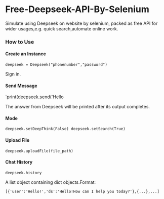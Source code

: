 # Free-Deepseek-API-By-Selenium
Simulate using Deepseek on website by selenium, packed as free API for wider usages,e.g. quick search,automate online work.

### How to Use

#### Create an Instance

`deepseek = Deepseek("phonenumber","password")`

Sign in.

#### Send Message

`print(deepseek.send('Hello

The answer from Deepseek will be printed after its output completes.

#### Mode

`deepseek.setDeepThink(False)
deepseek.setSearch(True)
`

#### Upload File

`deepseek.uploadFile(file_path)`

#### Chat History

`deepseek.history`

A list object containing dict objects.Format:

`[{'user':'Hello!','ds':'Hello!How can I help you today?'},{...},...]`
